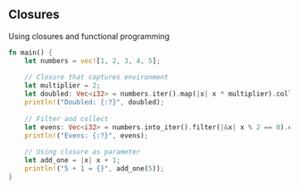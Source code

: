 <!-- METADATA
{
  "title": "Rustlang Closures",
  "tags": [
    "rust",
    "closures"
  ],
  "language": "rust"
}
-->

## Closures
Using closures and functional programming
```rust
fn main() {
    let numbers = vec![1, 2, 3, 4, 5];
    
    // Closure that captures environment
    let multiplier = 2;
    let doubled: Vec<i32> = numbers.iter().map(|x| x * multiplier).collect();
    println!("Doubled: {:?}", doubled);
    
    // Filter and collect
    let evens: Vec<i32> = numbers.into_iter().filter(|&x| x % 2 == 0).collect();
    println!("Evens: {:?}", evens);
    
    // Using closure as parameter
    let add_one = |x| x + 1;
    println!("5 + 1 = {}", add_one(5));
}
```